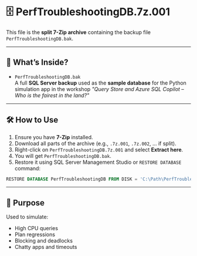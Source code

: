 # 🗄️ PerfTroubleshootingDB.7z.001

This file is the **split 7-Zip archive** containing the backup file `PerfTroubleshootingDB.bak`.

---

## 🧩 What’s Inside?

- `PerfTroubleshootingDB.bak`  
  A full **SQL Server backup** used as the **sample database** for the Python simulation app in the workshop *"Query Store and Azure SQL Copilot – Who is the fairest in the land?"*

---

## 🛠️ How to Use

1. Ensure you have **7-Zip** installed.
2. Download all parts of the archive (e.g., `.7z.001`, `.7z.002`, ... if split).
3. Right-click on `PerfTroubleshootingDB.7z.001` and select **Extract here**.
4. You will get `PerfTroubleshootingDB.bak`.
5. Restore it using SQL Server Management Studio or `RESTORE DATABASE` command:
```sql
RESTORE DATABASE PerfTroubleshootingDB FROM DISK = 'C:\Path\PerfTroubleshootingDB.bak' WITH MOVE ...
```

---

## 🧪 Purpose

Used to simulate:
- High CPU queries
- Plan regressions
- Blocking and deadlocks
- Chatty apps and timeouts


